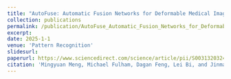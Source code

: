```yaml
---
title: "AutoFuse: Automatic Fusion Networks for Deformable Medical Image Registration"
collection: publications
permalink: /publication/AutoFuse_Automatic_Fusion_Networks_for_Deformable_Medical_Image_Registration
excerpt: 
date: 2025-1-1
venue: 'Pattern Recognition'
slidesurl: 
paperurl: https://www.sciencedirect.com/science/article/pii/S0031320324010896
citation: 'Mingyuan Meng, Michael Fulham, Dagan Feng, Lei Bi, and Jinman Kim. AutoFuse: Automatic Fusion Networks for Deformable Medical Image Registration. Pattern Recognition, 161:111338, 2025.'
---
```

